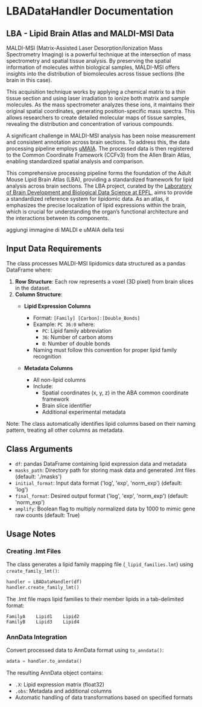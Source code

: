 # LBADataHandler Documentation

## LBA - Lipid Brain Atlas and MALDI-MSI Data
MALDI-MSI (Matrix-Assisted Laser Desorption/Ionization Mass Spectrometry Imaging) is a powerful technique at the intersection of mass spectrometry and spatial tissue analysis. By preserving the spatial information of molecules within biological samples, MALDI-MSI offers insights into the distribution of biomolecules across tissue sections (the brain in this case).

This acquisition technique works by applying a chemical matrix to a thin tissue section and using laser irradiation to ionize both matrix and sample molecules. As the mass spectrometer analyzes these ions, it maintains their original spatial coordinates, generating position-specific mass spectra. This allows researchers to create detailed molecular maps of tissue samples, revealing the distribution and concentration of various compounds.

A significant challenge in MALDI-MSI analysis has been noise measurement and consistent annotation across brain sections. To address this, the data processing pipeline employs [uMAIA](https://github.com/lamanno-epfl/uMAIA). The processed data is then registered to the Common Coordinate Framework (CCFv3) from the Allen Brain Atlas, enabling standardized spatial analysis and comparison. 

This comprehensive processing pipeline forms the foundation of the Adult Mouse Lipid Brain Atlas (LBA), providing a standardized framework for lipid analysis across brain sections. The LBA project, curated by the [Laboratory of Brain Development and Biological Data Science at EPFL](https://www.epfl.ch/labs/nsbl/), aims to provide a standardized reference system for lipidomic data. As an atlas, it emphasizes the precise localization of lipid expressions within the brain, which is crucial for understanding the organ’s functional architecture and the interactions between its components.

aggiungi immagine di MALDI e uMAIA della tesi

## Input Data Requirements

The class processes MALDI-MSI lipidomics data structured as a pandas DataFrame where:

1. **Row Structure**: Each row represents a voxel (3D pixel) from brain slices in the dataset.
2. **Column Structure**:
    - **Lipid Expression Columns**
        - Format: `[Family] [Carbon]:[Double_Bonds]`
        - Example: `PC 36:0` where:
            - `PC`: Lipid family abbreviation
            - `36`: Number of carbon atoms
            - `0`: Number of double bonds
        - Naming must follow this convention for proper lipid family recognition

    - **Metadata Columns**
        - All non-lipid columns
        - Include:
            - Spatial coordinates (x, y, z) in the ABA common coordinate framework
            - Brain slice identifier
            - Additional experimental metadata

Note: The class automatically identifies lipid columns based on their naming pattern, treating all other columns as metadata.

## Class Arguments

- `df`: pandas DataFrame containing lipid expression data and metadata
- `masks_path`: Directory path for storing mask data and generated .lmt files (default: './masks')
- `initial_format`: Input data format ('log', 'exp', 'norm_exp') (default: 'log')
- `final_format`: Desired output format ('log', 'exp', 'norm_exp') (default: 'norm_exp')
- `amplify`: Boolean flag to multiply normalized data by 1000 to mimic gene raw counts (default: True)

## Usage Notes

### Creating .lmt Files
The class generates a lipid family mapping file (`_lipid_families.lmt`) using `create_family_lmt()`:
```python
handler = LBADataHandler(df)
handler.create_family_lmt()
```
The .lmt file maps lipid families to their member lipids in a tab-delimited format:
```
FamilyA    Lipid1    Lipid2
FamilyB    Lipid3    Lipid4
```

### AnnData Integration
Convert processed data to AnnData format using `to_anndata()`:
```python
adata = handler.to_anndata()
```
The resulting AnnData object contains:
- `.X`: Lipid expression matrix (float32)
- `.obs`: Metadata and additional columns
- Automatic handling of data transformations based on specified formats

